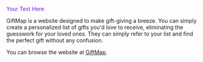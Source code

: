  <span style="color:#731DD8">Your Text Here</span>

GiftMap is a website designed to make gift-giving a breeze. You can simply create a personalized list of gifts you'd love to receive, eliminating the guesswork for your loved ones. They can simply refer to your list and find the perfect gift without any confusion.

You can browse the website at [GiftMap](https://giftmap.fly.dev).
